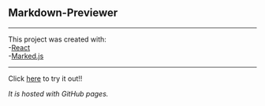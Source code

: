 ## Markdown-Previewer

---

This project was created with:  
-[React](https://reactjs.org)  
-[Marked.js](https://marked.js.org/#/README.md)

---

Click [here](https://bigt1305.github.io/markdown-previewer/) to try it out!!  

*It is hosted with GitHub pages.*
